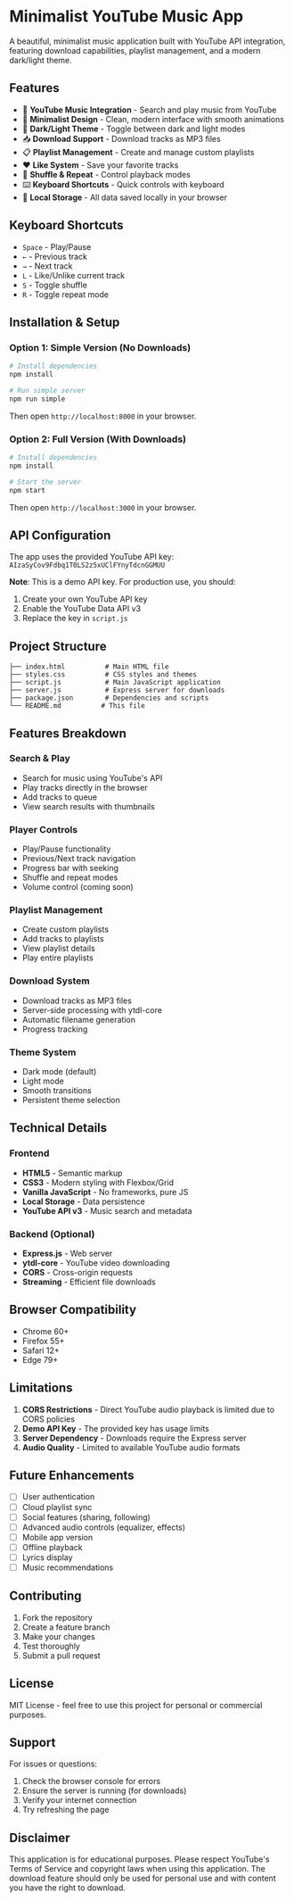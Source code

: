 # Minimalist YouTube Music App

A beautiful, minimalist music application built with YouTube API integration, featuring download capabilities, playlist management, and a modern dark/light theme.

## Features

- 🎵 **YouTube Music Integration** - Search and play music from YouTube
- 📱 **Minimalist Design** - Clean, modern interface with smooth animations
- 🌙 **Dark/Light Theme** - Toggle between dark and light modes
- 📥 **Download Support** - Download tracks as MP3 files
- 📋 **Playlist Management** - Create and manage custom playlists
- ❤️ **Like System** - Save your favorite tracks
- 🔀 **Shuffle & Repeat** - Control playback modes
- ⌨️ **Keyboard Shortcuts** - Quick controls with keyboard
- 💾 **Local Storage** - All data saved locally in your browser

## Keyboard Shortcuts

- `Space` - Play/Pause
- `←` - Previous track
- `→` - Next track
- `L` - Like/Unlike current track
- `S` - Toggle shuffle
- `R` - Toggle repeat mode

## Installation & Setup

### Option 1: Simple Version (No Downloads)
```bash
# Install dependencies
npm install

# Run simple server
npm run simple
```

Then open `http://localhost:8000` in your browser.

### Option 2: Full Version (With Downloads)
```bash
# Install dependencies
npm install

# Start the server
npm start
```

Then open `http://localhost:3000` in your browser.

## API Configuration

The app uses the provided YouTube API key: `AIzaSyCov9Fdbq1T0LS2z5xUClFYnyTdcnGGMUU`

**Note**: This is a demo API key. For production use, you should:
1. Create your own YouTube API key
2. Enable the YouTube Data API v3
3. Replace the key in `script.js`

## Project Structure

```
├── index.html          # Main HTML file
├── styles.css          # CSS styles and themes
├── script.js           # Main JavaScript application
├── server.js           # Express server for downloads
├── package.json        # Dependencies and scripts
└── README.md          # This file
```

## Features Breakdown

### Search & Play
- Search for music using YouTube's API
- Play tracks directly in the browser
- Add tracks to queue
- View search results with thumbnails

### Player Controls
- Play/Pause functionality
- Previous/Next track navigation
- Progress bar with seeking
- Shuffle and repeat modes
- Volume control (coming soon)

### Playlist Management
- Create custom playlists
- Add tracks to playlists
- View playlist details
- Play entire playlists

### Download System
- Download tracks as MP3 files
- Server-side processing with ytdl-core
- Automatic filename generation
- Progress tracking

### Theme System
- Dark mode (default)
- Light mode
- Smooth transitions
- Persistent theme selection

## Technical Details

### Frontend
- **HTML5** - Semantic markup
- **CSS3** - Modern styling with Flexbox/Grid
- **Vanilla JavaScript** - No frameworks, pure JS
- **Local Storage** - Data persistence
- **YouTube API v3** - Music search and metadata

### Backend (Optional)
- **Express.js** - Web server
- **ytdl-core** - YouTube video downloading
- **CORS** - Cross-origin requests
- **Streaming** - Efficient file downloads

## Browser Compatibility

- Chrome 60+
- Firefox 55+
- Safari 12+
- Edge 79+

## Limitations

1. **CORS Restrictions** - Direct YouTube audio playback is limited due to CORS policies
2. **Demo API Key** - The provided key has usage limits
3. **Server Dependency** - Downloads require the Express server
4. **Audio Quality** - Limited to available YouTube audio formats

## Future Enhancements

- [ ] User authentication
- [ ] Cloud playlist sync
- [ ] Social features (sharing, following)
- [ ] Advanced audio controls (equalizer, effects)
- [ ] Mobile app version
- [ ] Offline playback
- [ ] Lyrics display
- [ ] Music recommendations

## Contributing

1. Fork the repository
2. Create a feature branch
3. Make your changes
4. Test thoroughly
5. Submit a pull request

## License

MIT License - feel free to use this project for personal or commercial purposes.

## Support

For issues or questions:
1. Check the browser console for errors
2. Ensure the server is running (for downloads)
3. Verify your internet connection
4. Try refreshing the page

## Disclaimer

This application is for educational purposes. Please respect YouTube's Terms of Service and copyright laws when using this application. The download feature should only be used for personal use and with content you have the right to download.